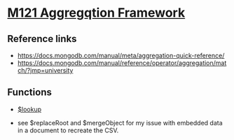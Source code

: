 # [M121 Aggregqtion Framework](https://university.mongodb.com/courses/M121/about)

## Reference links

 - https://docs.mongodb.com/manual/meta/aggregation-quick-reference/
 - https://docs.mongodb.com/manual/reference/operator/aggregation/match/?jmp=university 


 ## Functions

 - [$lookup](https://docs.mongodb.com/manual/reference/operator/aggregation/lookup/)

 - see $replaceRoot and $mergeObject for my issue with embedded data in a document to recreate the CSV.
 